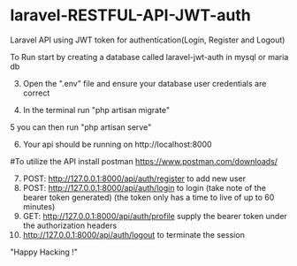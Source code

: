 # laravel-RESTFUL-API-JWT-auth
 Laravel API using JWT token for authentication(Login, Register and Logout)

To Run start by creating a database called laravel-jwt-auth in mysql or maria db 

3. Open the ".env" file and ensure your database user credentials are correct 

4. In the terminal run "php artisan migrate"

5 you can then run "php artisan serve"

6. Your api should be running on http://localhost:8000

#To utilize the API install postman https://www.postman.com/downloads/

7. POST: http://127.0.0.1:8000/api/auth/register   to add new user
8. POST: http://127.0.0.1:8000/api/auth/login   to login (take note of the bearer token generated)  (the token only has a time to live of up to 60 minutes)
9. GET: http://127.0.0.1:8000/api/auth/profile   supply the bearer token under the authorization headers
10. http://127.0.0.1:8000/api/auth/logout        to terminate the session


"Happy Hacking !"
